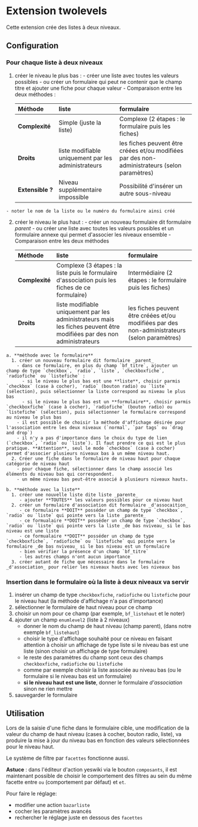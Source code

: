 # Extension twolevels

Cette extension crée des listes à deux niveaux.

## Configuration

### Pour chaque liste à deux niveaux

  1. créer le niveau le plus bas :
    - créer une liste avec toutes les valeurs possibles
    - ou créer un formulaire qui peut ne contenir que le champ titre et ajouter une fiche pour chaque valeur
    - Comparaison entre les deux méthodes :
      
      | **Méthode**    | **liste**               | **formulaire**                                      |
      |:---------------|:------------------------|:----------------------------------------------------|
      | **Complexité** | Simple (juste la liste) | Complexe (2 étapes : le formulaire puis les fiches) |
      | **Droits**     | liste modifiable uniquement par les administrateurs | les fiches peuvent être créées et/ou modifiées par des non-administrateurs (selon paramètres) |
      | **Extensible&nbsp;?**| Niveau supplémentaire impossible| Possibilité d'insérer un autre sous-niveau|
    - noter le nom de la liste ou le numéro du formulaire ainsi créé
  2. créer le niveau le plus haut :
    - créer un nouveau formulaire dit formulaire _parent_
    - ou créer une liste avec toutes les valeurs possibles et un formulaire annexe qui permet d'associer les niveaux ensemble
    - Comparaison entre les deux méthodes
      
      | **Méthode**    | **liste**               | **formulaire**                                      |
      |:---------------|:------------------------|:----------------------------------------------------|
      | **Complexité** | Complexe (3 étapes : la liste puis le formulaire d'association puis les fiches de ce formulaire) | Intermédiaire (2 étapes : le formulaire puis les fiches) |
      | **Droits**     | liste modifiable uniquement par les administrateurs mais les fiches peuvent être modifiées par des non administrateurs| les fiches peuvent être créées et/ou modifiées par des non-administrateurs (selon paramètres) |
    
    a. **méthode avec le formulaire**
      1. créer un nouveau formulaire dit formulaire _parent_
        - dans ce formulaire, en plus du champ `bf_titre`, ajouter un champ de type `checkbox`, `radio`, `liste`, `checkboxfiche`, `radiofiche` ou `listefiche` :
          - si le niveau le plus bas est une **liste**, choisir parmis `checkbox` (case à cocher), `radio` (bouton radio) ou `liste` (sélection), puis sélectionner la liste correspond au niveau le plus bas
          - si le niveau le plus bas est un **formulaire**, choisir parmis `checkboxfiche` (case à cocher), `radiofiche` (bouton radio) ou `listefiche` (sélection), puis sélectionner le formulaire correspond au niveau le plus bas
        - il est possible de choisir la méthode d'affichage désirée pour l'association entre les deux niveaux (`normal`, `par tags` ou `drag and drop`)
        - il n'y a pas d'importance dans le choix du type de lien (`checkbox`, `radio` ou `liste`). Il faut prendre ce qui est le plus pratique. **Attention**, seul le mode `checkbox` (case à cocher) permet d'associer plusieurs niveaux bas à un même niveau haut.
      2. Créer une fiche dans le formulaire de niveau haut pour chaque catégorie de niveau haut
        - pour chaque fiche, sélectionner dans le champ associé les éléments du niveau bas qui correspondent.
        - un même niveau bas peut-être associé à plusieurs niveaux hauts.
    
    b. **méthode avec la liste**
      1. créer une nouvelle liste dite liste _parente_
         - ajouter **TOUTES** les valeurs possibles pour ce niveau haut
      2. créer un formulaire d'association dit formulaire _d'assocaition_
         - ce formulaire **DOIT** posséder un champ de type `checkbox`, `radio` ou `liste` qui pointe vers la liste _parente_
         - ce formualaire **DOIT** posséder un champ de type `checkbox`, `radio` ou `liste` qui pointe vers la liste _de bas nviveau_ si le bas niveau est une liste
         - ce formualaire **DOIT** posséder un champ de type `checkboxfiche`, `radiofiche` ou `listefiche` qui pointe vers le formulaire _de bas nviveau_ si le bas niveau est un formulaire
         - bien vérifier la présence d'un champ `bf_titre`
         - les autres champs n'ont aucun importance
      3. créer autant de fiche que nécessaire dans le formulaire _d'association_ pour relier les niveaux hauts avec les niveaux bas

### Insertion dans le formulaire où la liste à deux niveaux va servir
    
 1. insérer un champ de type `checkboxfiche`, `radiofiche` ou `listefiche` pour le niveau haut (la méthode d'affichage n'a pas d'importance)
 2. sélectionner le formulaire de haut niveau pour ce champ
 3. choisir un nom pour ce champ (par exemple, `bf_listehaut` et le noter)
 4. ajouter un champ `enumlevel2` (liste à 2 niveaux)
      - donner le nom du champ de haut niveau (champ parent), (dans notre exemple `bf_listehaut`)
      - choisir le type d'affichage souhaité pour ce niveau en faisant attention à choisir un affichage de type liste si le niveau bas est une liste (sinon choisir un affichage de type formulaire)
      - le reste des paramètres du champ sont ceux des champs `checkboxfiche`, `radiofiche` ou `listefiche`
      - comme par exemple choisir la liste associée au niveau bas (ou le formulaire si le niveau bas est un formulaire)
      - **si le niveau haut est une liste**, donner le formulaire _d'association_ sinon ne rien mettre
 5. sauvegarder le formulaire

## Utilisation

Lors de la saisie d'une fiche dans le formulaire cible, une modification de la valeur du champ de haut niveau (cases à cocher, bouton radio, liste), va produire la mise à jour du niveau bas en fonction des valeurs sélectionnées pour le niveau haut.

Le système de filtre par `facettes` fonctionne aussi.

**Astuce** : dans l'éditeur d'action yeswiki via le bouton `composants`, il est maintenant possible de choisir le comportement des filtres au sein du même facette entre `ou` (comportement par défaut) et `et`.

Pour faire le réglage:
 - modifier une action `bazarliste`
 - cocher les paramètres avancés
 - rechercher le réglage juste en dessous des `facettes`